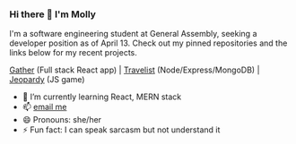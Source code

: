 ### Hi there 👋 I'm Molly

I'm a software engineering student at General Assembly, seeking a developer position as of April 13. Check out my pinned repositories and the links below for my recent projects.

[Gather](https://mighty-savannah-40031.herokuapp.com/) (Full stack React app) | [Travelist](https://nameless-tor-17266.herokuapp.com/) (Node/Express/MongoDB) | [Jeopardy](https://mollycarroll.github.io/jeopardy-app/) (JS game)

- 🌱 I’m currently learning React, MERN stack
- 📫 [email me](mailto:mollyajcarroll@gmail.com)
- 😄 Pronouns: she/her
- ⚡ Fun fact: I can speak sarcasm but not understand it
